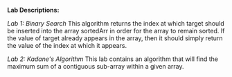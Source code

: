 **Lab Descriptions:**

_Lab 1: Binary Search_
This algorithm returns the index at which target should be inserted 
into the array sortedArr in order for the array to remain sorted. If 
the value of target already appears in the array, then it should 
simply return the value of the index at which it appears.

_Lab 2: Kadane's Algorithm_
This lab contains an algorithm that will find the maximum sum 
of a contiguous sub-array within a given array.
